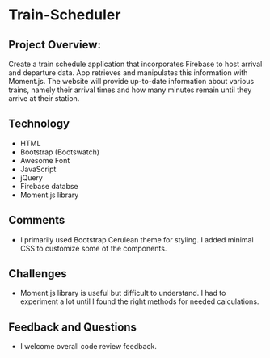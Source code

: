 # Train-Scheduler

## Project Overview: 
Create a train schedule application that incorporates Firebase to host arrival and departure data. App retrieves and manipulates this information with Moment.js. The website will provide up-to-date information about various trains, namely their arrival times and how many minutes remain until they arrive at their station.

## Technology 
* HTML
* Bootstrap (Bootswatch)
* Awesome Font
* JavaScript 
* jQuery 
* Firebase databse
* Moment.js library

## Comments
* I primarily used Bootstrap Cerulean theme for styling. I added minimal CSS to customize some of the components. 

## Challenges
* Moment.js library is useful but difficult to understand. I had to experiment a lot until I found the right methods for needed calculations.

## Feedback and Questions
* I welcome overall code review feedback.

